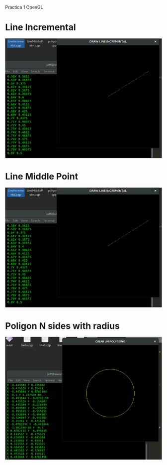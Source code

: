 Practica 1 OpenGL
 # Line Incremental
 ![alt text](line1.png) <!-- .element height="50%" width="50%" -->
 # Line Middle Point
 ![alt text](line1.png)
 # Poligon N sides with radius
 ![alt text](poligono.png)
